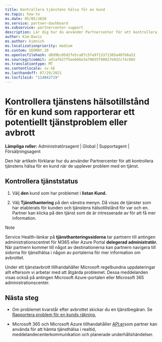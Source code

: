 ```yaml
---
title: Kontrollera tjänstens hälsa för en kund
ms.topic: how-to
ms.date: 05/05/2020
ms.service: partner-dashboard
ms.subservice: partnercenter-support
description: Lär dig hur du använder Partnercenter för att kontrollera tjänstens hälsa för en kund när de upplever problem med en tjänst.
author: Kim-Davis
ms.author: kimnich
ms.localizationpriority: medium
ms.custom: SEOMAY.20
ms.openlocfilehash: d8d9bc05d2fe5ca87c5fa9f13371305a48fb6a52
ms.sourcegitcommit: ad1af627f5ee6b6e3a70655f90927e932cf4c985
ms.translationtype: MT
ms.contentlocale: sv-SE
ms.lasthandoff: 07/29/2021
ms.locfileid: "114842719"
---
```

# <a name="check-service-health-for-a-customer-reporting-a-potential-service-problem-or-outage"></a>Kontrollera tjänstens hälsotillstånd för en kund som rapporterar ett potentiellt tjänstproblem eller avbrott

**Lämpliga roller:** Administratörsagent | Global | Supportagent | Försäljningsagent

Den här artikeln förklarar hur du använder Partnercenter för att kontrollera tjänstens hälsa för en kund när de upplever problem med en tjänst. 

## <a name="check-service-health"></a>Kontrollera tjänststatus

1. Välj **den** kund som har problemet i **listan Kund.**

2. Välj **Tjänsthantering** på den vänstra menyn. Då visas de tjänster som har etablerats för kunden och tjänstens hälsotillstånd för var och en. Partner kan klicka på den tjänst som de är intresserade av för att få mer information. 

>[!NOTE] 
> Service Health-länkar på **tjänsthanteringssidorna** tar partnern till antingen administrationscentret för M365 eller Azure Portal **delegerad administratör.** När partnern kommer till något av destinationerna kan partnern navigera till sidorna för tjänsthälsa i någon av portalerna för mer information om avbrottet.
 
Under ett tjänstavbrott tillhandahåller Microsoft regelbundna uppdateringar allt eftersom vi arbetar med att åtgärda problemet. Dessa meddelanden visas också på antingen Microsoft Azure-portalen eller Microsoft 365 administrationscenter.

## <a name="next-steps"></a>Nästa steg 

- Om problemet kvarstår efter avbrottet skickar du en tjänstbegäran. Se [Rapportera problem för en kunds räkning.](report-problems-on-behalf-of-a-customer.md)

- Microsoft 365 och Microsoft Azure tillhandahåller [API:er](get-automated-service-notifications-with-our-apis.md)som partner kan använda för att hämta tjänsthälsa i realtid, meddelandecenterkommunikation och planerade underhållshändelser.

 

